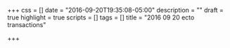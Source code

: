 +++
css = []
date = "2016-09-20T19:35:08-05:00"
description = ""
draft = true
highlight = true
scripts = []
tags = []
title = "2016 09 20 ecto transactions"

+++

